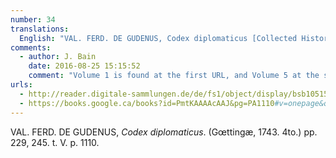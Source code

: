 ```yaml
---
number: 34
translations:
  English: "VAL. FERD. DE GUDENUS, Codex diplomaticus [Collected Historical Documents]. (Göttingen, 1743. 4to.) pp. 229, 245. Vol. 5, p. 1110. [Trans. S Docking]"
comments:
  - author: J. Bain
    date: 2016-08-25 15:15:52
    comment: "Volume 1 is found at the first URL, and Volume 5 at the second."
urls:
  - http://reader.digitale-sammlungen.de/de/fs1/object/display/bsb10515370_00253.html
  - https://books.google.ca/books?id=PmtKAAAAcAAJ&pg=PA1110#v=onepage&q&f=false
---
```


VAL. FERD. DE GUDENUS, <em>Codex diplomaticus</em>. (Gœttingæ, 1743. 4to.) pp. 229, 245. t. V. p. 1110.

